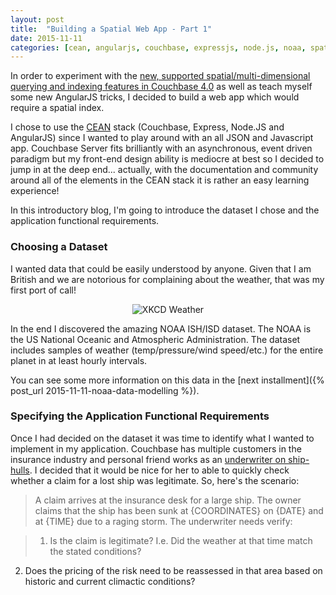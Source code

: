 ```yaml
---
layout: post
title:  "Building a Spatial Web App - Part 1"
date: 2015-11-11
categories: [cean, angularjs, couchbase, expressjs, node.js, noaa, spatial]
---
```


In order to experiment with the [new, supported spatial/multi-dimensional querying and indexing features in Couchbase 4.0](http://developer.couchbase.com/documentation/server/4.0/indexes/querying-using-spatial-views.html) as well as teach myself some new AngularJS tricks, I decided to build a web app which would require a spatial index.

I chose to use the [CEAN](http://www.ceanjs.org) stack (Couchbase, Express, Node.JS and AngularJS) since I wanted to play around with an all JSON and Javascript app. Couchbase Server fits brilliantly with an asynchronous, event driven paradigm but my front-end design ability is mediocre at best so I decided to jump in at the deep end... actually, with the documentation and community around all of the elements in the CEAN stack it is rather an easy learning experience!

In this introductory blog, I'm going to introduce the dataset I chose and the application functional requirements.

### Choosing a Dataset

I wanted data that could be easily understood by anyone. Given that I am British and we are notorious for complaining about the weather, that was my first port of call!

<div style="text-align:center"><img src ="http://imgs.xkcd.com/comics/weather.png" alt="XKCD Weather"/></div>

In the end I discovered the amazing NOAA ISH/ISD dataset. The NOAA is the US National Oceanic and Atmospheric Administration. The dataset includes samples of weather (temp/pressure/wind speed/etc.) for the entire planet in at least hourly intervals.

You can see some more information on this data in the [next installment]({% post_url 2015-11-11-noaa-data-modelling %}).

### Specifying the Application Functional Requirements

Once I had decided on the dataset it was time to identify what I wanted to implement in my application. Couchbase has multiple customers in the insurance industry and personal friend works as an [underwriter on ship-hulls](http://www.marineinsight.com/marine/different-types-of-marine-insurance-marine-insurance-policies/). I decided that it would be nice for her to able to quickly check whether a claim for a lost ship was legitimate. So, here's the scenario:

> A claim arrives at the insurance desk for a large ship. The owner claims that the ship has been sunk at {COORDINATES} on {DATE} and at {TIME} due to a raging storm. The underwriter needs verify:

>1. Is the claim is legitimate? I.e. Did the weather at that time match the stated conditions?
2. Does the pricing of the risk need to be reassessed in that area based on historic and current climactic conditions?





